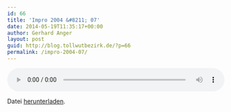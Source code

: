 ```yaml
---
id: 66
title: 'Impro 2004 &#8211; 07'
date: 2014-05-19T11:35:17+00:00
author: Gerhard Anger
layout: post
guid: http://blog.tollwutbezirk.de/?p=66
permalink: /impro-2004-07/
---
```

<audio class="wp-audio-shortcode" id="audio-66-3" loop="1" autoplay="1" preload="on" style="width: 100%;" controls="controls"><source type="audio/mpeg" src="http://audio.tollwutbezirk.de:8090/music/2004\_07.mp3?\_=3" /><http://audio.tollwutbezirk.de:8090/music/2004_07.mp3></audio> 

Datei [herunterladen](http://audio.tollwutbezirk.de:8090/music/2004_07.mp3).